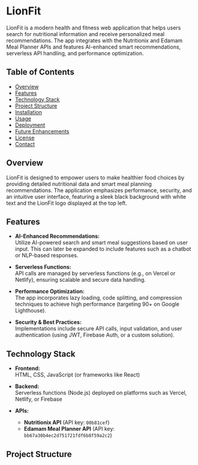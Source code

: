 # LionFit

LionFit is a modern health and fitness web application that helps users search for nutritional information and receive personalized meal recommendations. The app integrates with the Nutritionix and Edamam Meal Planner APIs and features AI-enhanced smart recommendations, serverless API handling, and performance optimization.

## Table of Contents
- [Overview](#overview)
- [Features](#features)
- [Technology Stack](#technology-stack)
- [Project Structure](#project-structure)
- [Installation](#installation)
- [Usage](#usage)
- [Deployment](#deployment)
- [Future Enhancements](#future-enhancements)
- [License](#license)
- [Contact](#contact)

## Overview

LionFit is designed to empower users to make healthier food choices by providing detailed nutritional data and smart meal planning recommendations. The application emphasizes performance, security, and an intuitive user interface, featuring a sleek black background with white text and the LionFit logo displayed at the top left.

## Features

- **AI-Enhanced Recommendations:**  
  Utilize AI-powered search and smart meal suggestions based on user input. This can later be expanded to include features such as a chatbot or NLP-based responses.
  
- **Serverless Functions:**  
  API calls are managed by serverless functions (e.g., on Vercel or Netlify), ensuring scalable and secure data handling.
  
- **Performance Optimization:**  
  The app incorporates lazy loading, code splitting, and compression techniques to achieve high performance (targeting 90+ on Google Lighthouse).
  
- **Security & Best Practices:**  
  Implementations include secure API calls, input validation, and user authentication (using JWT, Firebase Auth, or a custom solution).

## Technology Stack

- **Frontend:**  
  HTML, CSS, JavaScript (or frameworks like React)
  
- **Backend:**  
  Serverless functions (Node.js) deployed on platforms such as Vercel, Netlify, or Firebase
  
- **APIs:**  
  - **Nutritionix API** (API key: `00b81cef`)
  - **Edamam Meal Planner API** (API key: `bb67a30b4ec2d751721fdf6b8f59a2c2`)

## Project Structure

